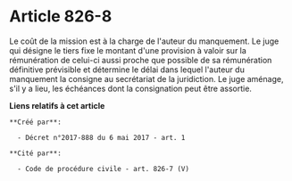 # Article 826-8

Le coût de la mission est à la charge de l'auteur du manquement. Le juge qui désigne le tiers fixe le montant d'une provision
à valoir sur la rémunération de celui-ci aussi proche que possible de sa rémunération définitive prévisible et détermine le
délai dans lequel l'auteur du manquement la consigne au secrétariat de la juridiction. Le juge aménage, s'il y a lieu, les
échéances dont la consignation peut être assortie.

**Liens relatifs à cet article**

	**Créé par**:

	  - Décret n°2017-888 du 6 mai 2017 - art. 1

	**Cité par**:

	  - Code de procédure civile - art. 826-7 (V)
